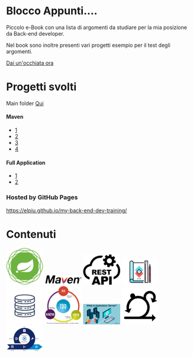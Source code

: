# Blocco Appunti....

Piccolo e-Book con una lista di argomenti da studiare per la mia posizione da Back-end developer.

Nel book sono inoltre presenti vari progetti esempio per il test degli argomenti.

[Dai un'occhiata ora](https://elpiu.github.io/cose-da-studiare/)


# Progetti svolti
Main folder [Qui](esercitazioni/)

#### Maven
* [1](esercitazioni/maven/Generate%20multi%20module%20Project%20Maven/)
* [2](esercitazioni/maven/Generate%20simple%20Project%20Maven/)
* [3](esercitazioni/maven/OtherMultiModuleProject/)
* [4](esercitazioni/maven/Spring%20MultiModule/)

#### Full Application
  * [1](esercitazioni/spring/Testing-Rest-Swagger-Bean/)
  * [2](esercitazioni/spring/Spring-Postgre-app/)



### Hosted by GitHub Pages
https://elpiu.github.io/my-back-end-dev-training/

# Contenuti
<div>
<p float="left">
  <img src="assets/images/items/springImage.png" width="100" /> 
  <img src="assets/images/items/mavenImage.png" width="100" />
  <img src="assets/images/items/restImage.jpg" width="100" />
  <img src="assets/images/items/designImage.jpg" width="100" />
  <img src="assets/images/items/databaseImage.jpg" width="100" />
  <img src="assets/images/items/tddImage.png" width="100" />
  <img src="assets/images/items/applicationserverImage.jpg" width="100" />
  <img src="assets/images/items/agilescrumImage.png" width="100" />
  <img src="assets/images/items/ciImage.png" width="100" />
</p>
</div>


